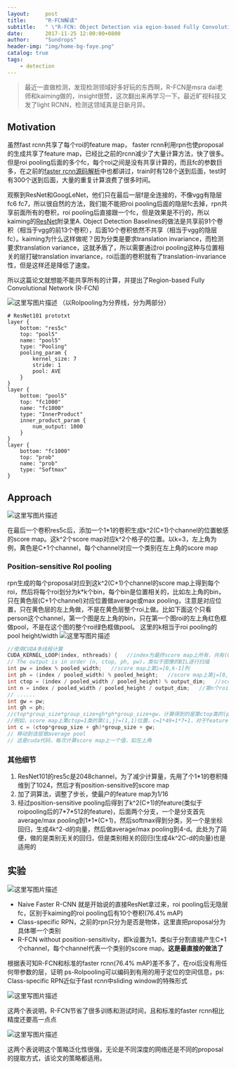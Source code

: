```yaml
---
layout:     post
title:      "R-FCN解读"
subtitle:   " \"R-FCN: Object Detection via egion-based Fully Convolutional Networks"
date:       2017-11-25 12:00:00+0800
author:     "Sundrops"
header-img: "img/home-bg-faye.png"
catalog: true
tags:
    - detection
---
```


> 最近一直做检测，发现检测领域好多好玩的东西啊，R-FCN是msra dai老师和kaiming做的，insight很赞，这次翻出来再学习一下。最近旷视科技又发了light RCNN，检测这领域真是日新月异。

## Motivation ##
虽然fast rcnn共享了每个roi的feature map， faster rcnn利用rpn也使proposal的生成共享了feature map，已经比之前的rcnn减少了大量计算方法，快了很多。但是roi pooling后面的多个fc，每个roi之间是没有共享计算的，而且fc的参数巨多，在之前的[faster rcnn源码解析](http://blog.csdn.net/u013010889/article/details/78574879)中也都讲过，train时有128个送到后面，test时有300个送到后面，大量的重复计算浪费了很多时间。

观察到ResNet和GoogLeNet，他们只在最后一层f是全连接的，不像vgg有隐层fc6 fc7，所以很自然的方法，我们能不能把roi pooling后面的隐层fc去掉，rpn共享前面所有的卷积，roi pooling后直接跟一个fc，但是效果是不行的，所以kaiming的[ResNet](https://arxiv.org/pdf/1512.03385.pdf)附录里A. Object Detection Baselines的做法是共享前91个卷积（相当于vgg的前13个卷积），后面10个卷积依然不共享（相当于vgg的隐层fc）。kaiming为什么这样做呢？因为分类是要求translation invariance，而检测要求translation variance，这就矛盾了，所以需要通过roi pooling这种与位置相关的层打破translation invariance，roi后面的卷积就有了translation-invariance性，但是这样还是降低了速度。

所以这篇论文就想能不能共享所有的计算，并提出了Region-based Fully Convolutional Network (R-FCN)

![这里写图片描述](http://img.blog.csdn.net/20171125141714605?watermark/2/text/aHR0cDovL2Jsb2cuY3Nkbi5uZXQvdTAxMzAxMDg4OQ==/font/5a6L5L2T/fontsize/400/fill/I0JBQkFCMA==/dissolve/70/gravity/SouthEast)
（以RoIpooling为分界线，分为两部分）
```
# ResNet101 prototxt
layer {
	bottom: "res5c"
	top: "pool5"
	name: "pool5"
	type: "Pooling"
	pooling_param {
		kernel_size: 7
		stride: 1
		pool: AVE
	}
}
layer {
	bottom: "pool5"
	top: "fc1000"
	name: "fc1000"
	type: "InnerProduct"
	inner_product_param {
		num_output: 1000
	}
}
layer {
	bottom: "fc1000"
	top: "prob"
	name: "prob"
	type: "Softmax"
}
```

## Approach ##

![这里写图片描述](http://img.blog.csdn.net/20171125141959918?watermark/2/text/aHR0cDovL2Jsb2cuY3Nkbi5uZXQvdTAxMzAxMDg4OQ==/font/5a6L5L2T/fontsize/400/fill/I0JBQkFCMA==/dissolve/70/gravity/SouthEast)

在最后一个卷积res5c后，添加一个1*1的卷积生成k^2(C+1)个channel的位置敏感的score map。这k^2个score map对应k^2个格子的位置。以k=3，左上角为例，黄色是C+1个channel，每个channel对应一个类别在左上角的score map

### Position-sensitive RoI pooling ###

rpn生成的每个proposal对应到这k^2(C+1)个channel的score map上得到每个roi，然后将每个roi划分为k*k个bin，每个bin是位置相关的，比如左上角的bin，只在黄色层(C+1个channel)对应位置做average或max pooling，注意是对应位置，只在黄色层的左上角做，不是在黄色层整个roi上做。比如下面这个只看person这个channel，第一个图是左上角的bin，只在第一个图roi的左上角红色框做pool，不是在这个图的整个roi绿色框做pool。
这里的k相当于roi pooling的pool height/width
![这里写图片描述](http://img.blog.csdn.net/20171125145213726?watermark/2/text/aHR0cDovL2Jsb2cuY3Nkbi5uZXQvdTAxMzAxMDg4OQ==/font/5a6L5L2T/fontsize/400/fill/I0JBQkFCMA==/dissolve/70/gravity/SouthEast)

```c
//使用CUDA多线程计算  
CUDA_KERNEL_LOOP(index, nthreads) {   //index为最终score map上所有，共有(C+1)*k*k个值  
// The output is in order (n, ctop, ph, pw)，类似于图像的BIL逐行扫描  
int pw = index % pooled_width;   //score map上第i=[0,k-1]列  
int ph = (index / pooled_width) % pooled_height;   //score map上第j=[0,k-1]行  
int ctop = (index / pooled_width / pooled_height) % output_dim;   //score map上第ctop个层(class)  
int n = index / pooled_width / pooled_height / output_dim;   //第n个roi  
// ......
int gw = pw;  
int gh = ph;  
//ctop*group_size*group_size+gh*gh*group_size+gw，计算得到的是第ctop类的(ph,pw)位置索引  
//例如，score map上第ctop=1类的第(i,j)=(1,1)位置，c=1*49+1*7+1，对于feature map上第c个颜色层中(实际包含C=21层)的第2(ctop+1)层  
int c = (ctop*group_size + gh)*group_size + gw;    
// 移动到该层做average pool
// 这是cuda代码，每次计算score map上一个值，如左上角
```

### 其他细节 ###

 1. ResNet101的res5c是2048channel，为了减少计算量，先用了个1*1的卷积降维到了1024，然后才有position-sensitive的score map
 2. 加了洞算法，调整了步长，使最户的feature map为1/16
 3. 经过position-sensitive pooling后得到了k^2(C+1)的feature(类似于roipooling后的7\*7\*512的feature)，后面两个分支，一个是分支首先average/max pooling到1\*1\*(C+1)，然后softmax得到分类，另一个是坐标回归，生成4k^2-d的向量，然后做average/max pooling到4-d。此处为了简便，做的是类别无关的回归，但是类别相关的回归(生成4k^2C-d的向量)也是适用的
 
## 实验 ##

![这里写图片描述](http://img.blog.csdn.net/20171125154550883?watermark/2/text/aHR0cDovL2Jsb2cuY3Nkbi5uZXQvdTAxMzAxMDg4OQ==/font/5a6L5L2T/fontsize/400/fill/I0JBQkFCMA==/dissolve/70/gravity/SouthEast)

 - Naive Faster R-CNN 就是开始说的直接ResNet拿过来，roi pooling后无隐层fc，区别于kaiming的roi pooling后有10个卷积(76.4% mAP)
 - Class-specific RPN，之前的rpn只分为是否是物体，这里直把proposal分为具体哪一个类别
 - R-FCN without position-sensitivity，即k设置为1，类似于分割直接产生C+1个channel，每个channel代表一个类别的score map。**这是最直接的做法了**
 
 根据表可知R-FCN和标准的faster rcnn(76.4% mAP)差不多了，在roi后没有用任何带参数的层，证明
 ps-RoIpooling可以编码到有用的用于定位的空间信息，ps: Class-specific RPN近似于fast rcnn中sliding window的特殊形式

![这里写图片描述](http://img.blog.csdn.net/20171125160006926?watermark/2/text/aHR0cDovL2Jsb2cuY3Nkbi5uZXQvdTAxMzAxMDg4OQ==/font/5a6L5L2T/fontsize/400/fill/I0JBQkFCMA==/dissolve/70/gravity/SouthEast)

这两个表说明，R-FCN节省了很多训练和测试时间，且和标准的faster rcnn相比精度还要高一点点

![这里写图片描述](http://img.blog.csdn.net/20171125160300323?watermark/2/text/aHR0cDovL2Jsb2cuY3Nkbi5uZXQvdTAxMzAxMDg4OQ==/font/5a6L5L2T/fontsize/400/fill/I0JBQkFCMA==/dissolve/70/gravity/SouthEast)

这两个表说明这个策略泛化性很强，无论是不同深度的网络还是不同的proposal的提取方式，该论文的策略都适用。
